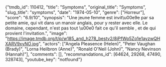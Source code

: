 {"tmdb_id": 110412, "title": "Symptoms", "original_title": "Symptoms", "slug_title": "symptoms", "date": "1974-05-10", "genre": ["Horreur"], "score": "6.9/10", "synopsis": "Une jeune femme est invit\u00e9e par sa petite amie, qui vit dans un manoir anglais, pour y rester avec elle. Le domaine, cependant, n'est pas tout \u00e0 fait ce qu'il semble , et de qui provient l'invitation.", "image": "https://image.tmdb.org/t/p/w185_and_h278_bestv2/8iPfWp5Zo1e1ayzwQHXARV9xyNO.jpg", "actors": ["Angela Pleasence (Helen)", "Peter Vaughan (Brady)", "Lorna Heilbron (Anne)", "Ronald O'Neil (John)", "Nancy Nevinson (Hannah)"], "comments": [], "recommandations_id": [64624, 29268, 47490, 328743], "youtube_key": "notfound"}